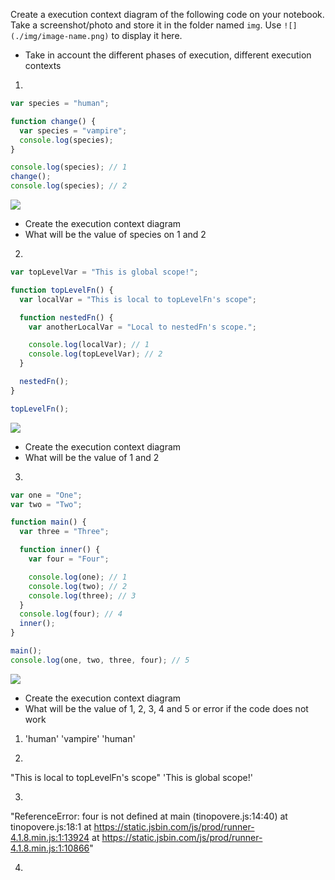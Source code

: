 Create a execution context diagram of the following code on your notebook. Take a screenshot/photo and store it in the folder named `img`. Use `![](./img/image-name.png)` to display it here.

- Take in account the different phases of execution, different execution contexts

1.

```js
var species = "human";

function change() {
  var species = "vampire";
  console.log(species);
}

console.log(species); // 1
change();
console.log(species); // 2
```

<!-- Put your image below -->

![](./img/image-name.jpg)

- Create the execution context diagram
- What will be the value of species on 1 and 2

2.

```js
var topLevelVar = "This is global scope!";

function topLevelFn() {
  var localVar = "This is local to topLevelFn's scope";

  function nestedFn() {
    var anotherLocalVar = "Local to nestedFn's scope.";

    console.log(localVar); // 1
    console.log(topLevelVar); // 2
  }

  nestedFn();
}

topLevelFn();
```

<!-- Put your image below -->

![](./img/image-name.jpg)

- Create the execution context diagram
- What will be the value of 1 and 2

3.

```js
var one = "One";
var two = "Two";

function main() {
  var three = "Three";

  function inner() {
    var four = "Four";

    console.log(one); // 1
    console.log(two); // 2
    console.log(three); // 3
  }
  console.log(four); // 4
  inner();
}

main();
console.log(one, two, three, four); // 5
```

<!-- Put your image below -->

![](./img/image-name.jpg)

- Create the execution context diagram
- What will be the value of 1, 2, 3, 4 and 5 or error if the code does not work

<!-- output  -->

1.  'human'
    'vampire'
    'human'

2.

"This is local to topLevelFn's scope"
'This is global scope!'

3.

"ReferenceError: four is not defined
at main (tinopovere.js:14:40)
at tinopovere.js:18:1
at https://static.jsbin.com/js/prod/runner-4.1.8.min.js:1:13924
at https://static.jsbin.com/js/prod/runner-4.1.8.min.js:1:10866"

4.
